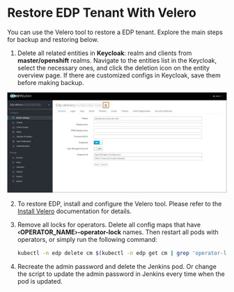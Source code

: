 # Restore EDP Tenant With Velero

You can use the Velero tool to restore a EDP tenant. Explore the main steps for backup and restoring below.

1. Delete all related entities in **Keycloak**: realm and clients from **master/openshift** realms. Navigate to the entities list in the Keycloak, select the necessary ones, and click the deletion icon on the entity overview page.
   If there are customized configs in Keycloak, save them before making backup.

  ![Remove keycloak realm](../assets/operator-guide/delete-keycloak-realm.png "Remove keycloak realm")

2. To restore EDP, install and configure the Velero tool. Please refer to the [Install Velero](install-velero.md) documentation for details.

3. Remove all locks for operators. Delete all config maps that have **&#8249;OPERATOR_NAME&#8250;-operator-lock** names. Then restart all pods with operators, or simply run the following command:

      ```bash
      kubectl -n edp delete cm $(kubectl -n edp get cm | grep 'operator-lock' | awk '{print $1}')
      ```

4. Recreate the admin password and delete the Jenkins pod. Or change the script to update the admin password in Jenkins every time when the pod is updated.
